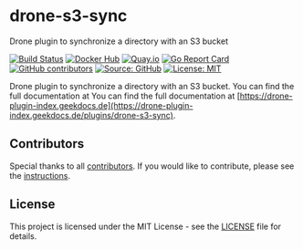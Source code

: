 # drone-s3-sync

Drone plugin to synchronize a directory with an S3 bucket

[![Build Status](https://img.shields.io/drone/build/thegeeklab/drone-s3-sync?logo=drone&server=https%3A%2F%2Fdrone.thegeeklab.de)](https://drone.thegeeklab.de/thegeeklab/drone-s3-sync)
[![Docker Hub](https://img.shields.io/badge/dockerhub-latest-blue.svg?logo=docker&logoColor=white)](https://hub.docker.com/r/thegeeklab/drone-s3-sync)
[![Quay.io](https://img.shields.io/badge/quay-latest-blue.svg?logo=docker&logoColor=white)](https://quay.io/repository/thegeeklab/drone-s3-sync)
[![Go Report Card](https://goreportcard.com/badge/github.com/thegeeklab/drone-s3-sync)](https://goreportcard.com/report/github.com/thegeeklab/drone-s3-sync)
[![GitHub contributors](https://img.shields.io/github/contributors/thegeeklab/drone-s3-sync)](https://github.com/thegeeklab/drone-s3-sync/graphs/contributors)
[![Source: GitHub](https://img.shields.io/badge/source-github-blue.svg?logo=github&logoColor=white)](https://github.com/thegeeklab/drone-s3-sync)
[![License: MIT](https://img.shields.io/github/license/thegeeklab/drone-s3-sync)](https://github.com/thegeeklab/drone-s3-sync/blob/main/LICENSE)

Drone plugin to synchronize a directory with an S3 bucket. You can find the full documentation at You can find the full documentation at [https://drone-plugin-index.geekdocs.de](https://drone-plugin-index.geekdocs.de/plugins/drone-s3-sync).

## Contributors

Special thanks to all [contributors](https://github.com/thegeeklab/drone-s3-sync/graphs/contributors). If you would like to contribute, please see the [instructions](https://github.com/thegeeklab/drone-s3-sync/blob/main/CONTRIBUTING.md).

## License

This project is licensed under the MIT License - see the [LICENSE](https://github.com/thegeeklab/drone-s3-sync/blob/main/LICENSE) file for details.
